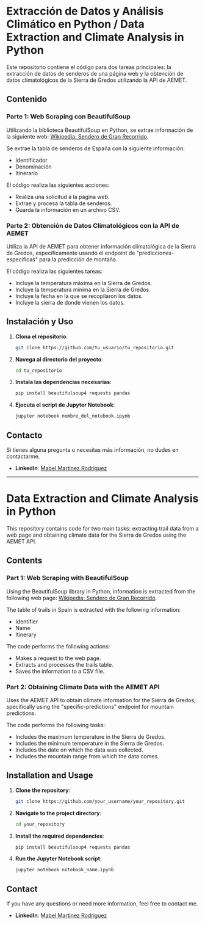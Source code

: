 # Extracción de Datos y Análisis Climático en Python / Data Extraction and Climate Analysis in Python

Este repositorio contiene el código para dos tareas principales: la extracción de datos de senderos de una página web y la obtención de datos climatológicos de la Sierra de Gredos utilizando la API de AEMET.

## Contenido

### Parte 1: Web Scraping con BeautifulSoup

Utilizando la biblioteca BeautifulSoup en Python, se extrae información de la siguiente web:
[Wikipedia: Sendero de Gran Recorrido](https://es.wikipedia.org/wiki/Sendero_de_Gran_Recorrido).

Se extrae la tabla de senderos de España con la siguiente información:
- Identificador
- Denominación
- Itinerario

El código realiza las siguientes acciones:
- Realiza una solicitud a la página web.
- Extrae y procesa la tabla de senderos.
- Guarda la información en un archivo CSV.

### Parte 2: Obtención de Datos Climatológicos con la API de AEMET

Utiliza la API de AEMET para obtener información climatológica de la Sierra de Gredos, específicamente usando el endpoint de "predicciones-específicas" para la predicción de montaña.

El código realiza las siguientes tareas:
- Incluye la temperatura máxima en la Sierra de Gredos.
- Incluye la temperatura mínima en la Sierra de Gredos.
- Incluye la fecha en la que se recopilaron los datos.
- Incluye la sierra de donde vienen los datos.

## Instalación y Uso

1. **Clona el repositorio**:
   ```bash
   git clone https://github.com/tu_usuario/tu_repositorio.git
   ```
2. **Navega al directorio del proyecto**:
   ```bash
   cd tu_repositorio
   ```
3. **Instala las dependencias necesarias**:
   ```bash
   pip install beautifulsoup4 requests pandas
   ```
4. **Ejecuta el script de Jupyter Notebook**:
   ```bash
   jupyter notebook nombre_del_notebook.ipynb
   ```

## Contacto

Si tienes alguna pregunta o necesitas más información, no dudes en contactarme.

- **LinkedIn**: [Mabel Martinez Rodriguez](https://www.linkedin.com/in/mabelmr)

---

# Data Extraction and Climate Analysis in Python

This repository contains code for two main tasks: extracting trail data from a web page and obtaining climate data for the Sierra de Gredos using the AEMET API.

## Contents

### Part 1: Web Scraping with BeautifulSoup

Using the BeautifulSoup library in Python, information is extracted from the following web page:
[Wikipedia: Sendero de Gran Recorrido](https://es.wikipedia.org/wiki/Sendero_de_Gran_Recorrido).

The table of trails in Spain is extracted with the following information:
- Identifier
- Name
- Itinerary

The code performs the following actions:
- Makes a request to the web page.
- Extracts and processes the trails table.
- Saves the information to a CSV file.

### Part 2: Obtaining Climate Data with the AEMET API

Uses the AEMET API to obtain climate information for the Sierra de Gredos, specifically using the "specific-predictions" endpoint for mountain predictions.

The code performs the following tasks:
- Includes the maximum temperature in the Sierra de Gredos.
- Includes the minimum temperature in the Sierra de Gredos.
- Includes the date on which the data was collected.
- Includes the mountain range from which the data comes.

## Installation and Usage

1. **Clone the repository**:
   ```bash
   git clone https://github.com/your_username/your_repository.git
   ```
2. **Navigate to the project directory**:
   ```bash
   cd your_repository
   ```
3. **Install the required dependencies**:
   ```bash
   pip install beautifulsoup4 requests pandas
   ```
4. **Run the Jupyter Notebook script**:
   ```bash
   jupyter notebook notebook_name.ipynb
   ```

## Contact

If you have any questions or need more information, feel free to contact me.

- **LinkedIn**: [Mabel Martinez Rodriguez](https://www.linkedin.com/in/mabelmr)

